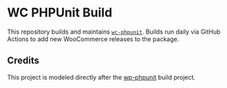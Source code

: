# WC PHPUnit Build

This repository builds and maintains [`wc-phpunit`](https://github.com/ndigitals/wc-phpunit).
Builds run daily via GitHub Actions to add new WooCommerce releases to the package.

## Credits

This project is modeled directly after the [wp-phpunit](https://github.com/wp-phpunit/build)
build project.
